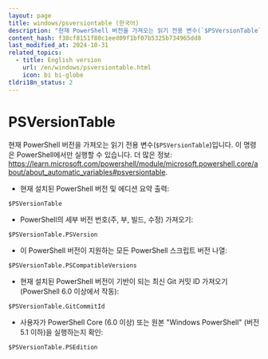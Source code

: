 ```yaml
---
layout: page
title: windows/psversiontable (한국어)
description: "현재 PowerShell 버전을 가져오는 읽기 전용 변수(`$PSVersionTable`)입니다."
content_hash: f38cf8151f80c1eed09f1bf07b5325b734965dd8
last_modified_at: 2024-10-31
related_topics:
  - title: English version
    url: /en/windows/psversiontable.html
    icon: bi bi-globe
tldri18n_status: 2
---
```

# PSVersionTable

현재 PowerShell 버전을 가져오는 읽기 전용 변수(`$PSVersionTable`)입니다.
이 명령은 PowerShell에서만 실행할 수 있습니다.
더 많은 정보: <https://learn.microsoft.com/powershell/module/microsoft.powershell.core/about/about_automatic_variables#psversiontable>.

- 현재 설치된 PowerShell 버전 및 에디션 요약 출력:

`$PSVersionTable`

- PowerShell의 세부 버전 번호(주, 부, 빌드, 수정) 가져오기:

`$PSVersionTable.PSVersion`

- 이 PowerShell 버전이 지원하는 모든 PowerShell 스크립트 버전 나열:

`$PSVersionTable.PSCompatibleVersions`

- 현재 설치된 PowerShell 버전이 기반이 되는 최신 Git 커밋 ID 가져오기 (PowerShell 6.0 이상에서 작동):

`$PSVersionTable.GitCommitId`

- 사용자가 PowerShell Core (6.0 이상) 또는 원본 "Windows PowerShell" (버전 5.1 이하)을 실행하는지 확인:

`$PSVersionTable.PSEdition`
